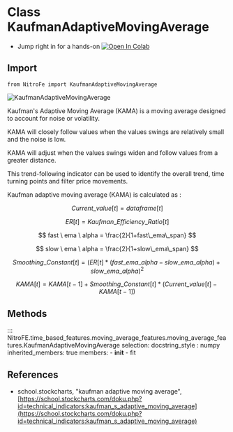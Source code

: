 

# Class KaufmanAdaptiveMovingAverage

* Jump right in for a hands-on [![Open In Colab](https://camo.githubusercontent.com/52feade06f2fecbf006889a904d221e6a730c194/68747470733a2f2f636f6c61622e72657365617263682e676f6f676c652e636f6d2f6173736574732f636f6c61622d62616467652e737667)](https://colab.research.google.com/drive/1_vA_Vw2kKiFb4XoJArM_hMvwE3j6x3O9?usp=sharing)

## Import
`
from NitroFe import KaufmanAdaptiveMovingAverage
`

![KaufmanAdaptiveMovingAverage](https://media.giphy.com/media/la1LKPepMbyCWd6HVv/giphy.gif)

Kaufman's Adaptive Moving Average (KAMA) is a moving average designed to account for noise or volatility.

KAMA will closely follow values when the values swings are relatively small and the noise is low.

KAMA will adjust when the values swings widen and follow values from a greater distance.

This trend-following indicator can be used to identify the overall trend, time turning points and filter price movements.

Kaufman adaptive moving average (KAMA) is calculated as :

$$
Current\_value[t] =  dataframe[t]
$$

$$
ER[t] = Kaufman\_Efficiency\_Ratio[t]
$$

$$
fast \ ema \ alpha = \frac{2}{1+fast\_ema\_span}
$$

$$
slow \ ema \ alpha = \frac{2}{1+slow\_ema\_span}
$$

$$
Smoothing\_Constant[t] = (ER[t] * (fast\_ema\_alpha - slow\_ema\_alpha ) + slow\_ema\_alpha)^{2}
$$

$$
KAMA[t]= KAMA[t-1] + Smoothing\_Constant[t] * ( Current\_value[t]  - KAMA[t-1] )
$$

## Methods

::: NitroFE.time_based_features.moving_average_features.moving_average_features.KaufmanAdaptiveMovingAverage
    selection:
        docstring_style : numpy
        inherited_members: true
        members:
        - __init__
        - fit


References
-----
* school.stockcharts, "kaufman adaptive moving average",
    [https://school.stockcharts.com/doku.php?id=technical_indicators:kaufman_s_adaptive_moving_average](https://school.stockcharts.com/doku.php?id=technical_indicators:kaufman_s_adaptive_moving_average)
